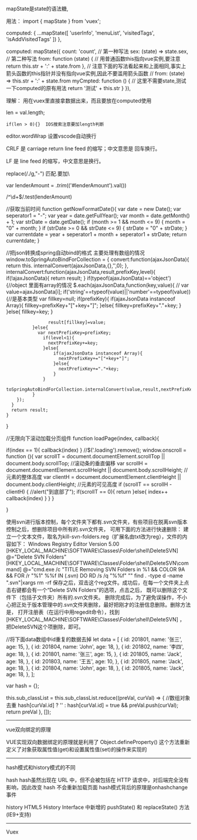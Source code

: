 mapState是state的语法糖,

用法：
<template>
{{ userInfo }} ...
</template>
import { mapState } from 'vuex';

computed: {
	...mapState([
	  'userInfo',
	  'menuList',
	  'visitedTags',
	  'isAddVisitedTags'
	])
},

computed: mapState({
    count: 'count', // 第一种写法
    sex: (state) => state.sex, // 第二种写法
    from: function (state) { // 用普通函数this指向vue实例,要注意
      return this.str + ':' + state.from
    },
    // 注意下面的写法看起来和上面相同,事实上箭头函数的this指针并没有指向vue实例,因此不要滥用箭头函数
    // from: (state) => this.str + ':' + state.from
    myCmpted: function () {
      // 这里不需要state,测试一下computed的原有用法
      return '测试' + this.str
    }
}),
  
  
  
理解：  用在vuex里直接拿数据出来，而且要放在computed使用


len = val.length;

    if(len > 0){}  IOS搜索注意要加length判断
	
editor.wordWrap   设置vscode自动换行


CRLF 是 carriage return line feed 的缩写；中文意思是 回车换行。


LF 是 line feed 的缩写，中文意思是换行。


replace(/\./g,"-")   匹配.要加\  	


var lenderAmount = $.trim($('#lenderAmount').val())

/^\d+$/.test(lenderAmount)

//获取当前时间
function getNowFormatDate(){
  var date = new Date();
  var seperator1 = "-";
  var year = date.getFullYear();
  var month = date.getMonth() + 1;
  var strDate = date.getDate();
  if (month >= 1 && month <= 9) {
      month = "0" + month;
  }
  if (strDate >= 0 && strDate <= 9) {
      strDate = "0" + strDate;
  }
  var currentdate = year + seperator1 + month + seperator1 + strDate;
  return currentdate;
}


//把json转换成spring自动bind的格式    主要处理有数组的情况
window.toSpringAutoBindForCollection = {
  convert:function(ajaxJsonData){
      return this. internalConvert(ajaxJsonData,{},'',0);
    },
    internalConvert:function(ajaxJsonData,result,prefixKey,level){
      if(!ajaxJsonData){
        return result;
      }
      if(typeof(ajaxJsonData)=='object'){//object 里面有array的情况
        $.each(ajaxJsonData,function(key,value){
          // var value=ajaxJsonData[i];
              if('string'==typeof(value)||'number'==typeof(value)){//是基本类型
                var fillkey=null;
                if(prefixKey){
                  if(ajaxJsonData instanceof Array){
                    fillkey=prefixKey+"["+key+"]";
                      }else{
                        fillkey=prefixKey+"."+key;
                      }
                }else{
                    fillkey=key;
                }

                    result[fillkey]=value;
              }else{
                var nextPrefixKey=prefixKey;
                  if(level<1){
                    nextPrefixKey+=key;
                  }else{
                      if(ajaxJsonData instanceof Array){
                        nextPrefixKey+="["+key+"]";
                      }else{
                        nextPrefixKey+="."+key;
                      }
                  }
                  toSpringAutoBindForCollection.internalConvert(value,result,nextPrefixKey,level+1)
              }
        });
      }
      return result;
    }
}


//无限向下滚动加载分页组件
function loadPage(index, callback){

  if(index == 1){
    callback(index)
  }
  //$('.loading').remove();
  window.onscroll = function (){
    var scrollT = document.documentElement.scrollTop || document.body.scrollTop; //滚动条的垂直偏移
    var scrollH = document.documentElement.scrollHeight || document.body.scrollHeight; //元素的整体高度
    var clientH = document.documentElement.clientHeight || document.body.clientHeight; //元素的可见高度
    if (scrollT == scrollH - clientH) {
      //alert("到底部了");
      if(scrollT == 0){
        return
      }else{
        index++
        callback(index)
      }
    }
  }

}


使用svn进行版本控制，每个文件夹下都有.svn文件夹，有些项目在脱离svn版本控制之后，想删除项目中所有的.svn文件夹，
可用下面的方法进行快速删除：
建立一个文本文件，取名为kill-svn-folders.reg（扩展名由txt改为reg），文件的内容如下：
Windows Registry Editor Version 5.00
[HKEY_LOCAL_MACHINE\SOFTWARE\Classes\Folder\shell\DeleteSVN]
@="Delete SVN Folders"
[HKEY_LOCAL_MACHINE\SOFTWARE\Classes\Folder\shell\DeleteSVN\command]
@="cmd.exe /c \"TITLE Removing SVN Folders in %1 && COLOR 9A && FOR /r \"%1\" %%f IN (.svn) DO RD /s /q \"%%f\" \""
find . -type d -name ".svn"|xargs rm -rf
保存之后，双击这个reg文件。成功后，在每一个文件夹上点击右键都会有一个“Delete SVN Folders”的选项，点击之后，
既可以删除这个文件下（包括子文件夹）所有的.svn文件夹。
删除完成后，为了避免误操作，不小心把正处于版本管理中的.svn文件夹删除，最好把刚才的注册信息删除。删除方法是，
打开注册表（在运行中用regedit命令），找到[HKEY_LOCAL_MACHINE\SOFTWARE\Classes\Folder\shell\DeleteSVN] ，
把DeleteSVN这个项删除，即可。



//将下面data数组中id重复的数据去掉
let data = [
	{ id: 201801, name: '张三', age: 15, },
	{ id: 201804, name: 'John', age: 18, },
	{ id: 201802, name: '李四', age: 18, },
	{ id: 201801, name: '张三', age: 15, },
	{ id: 201805, name: 'Jack', age: 18, },
	{ id: 201803, name: '王五', age: 10, },
	{ id: 201805, name: 'Jack', age: 18, },
	{ id: 201804, name: 'John', age: 18, },
	{ id: 201805, name: 'Jack', age: 18, },
];

var hash = {};     

this.sub_classList = this.sub_classList.reduce((preVal, curVal) => {    //数组对象去重
	hash[curVal.id] ? '' : hash[curVal.id] = true && preVal.push(curVal); 
	return preVal 
}, []);


----------------------------------

vue双向绑定的原理

VUE实现双向数据绑定的原理就是利用了 Object.defineProperty() 这个方法重新定义了对象获取属性值(get)和设置属性值(set)的操作来实现的



------------------------------------


hash模式和history模式的不同


hash  	hash虽然出现在 URL 中，但不会被包括在 HTTP 请求中，对后端完全没有影响，因此改变 hash 不会重新加载页面		hash模式背后的原理是onhashchange事件


history		HTML5 History Interface 中新增的 pushState() 和 replaceState() 方法(IE9+支持)



---------------------------------------  


Vuex
















